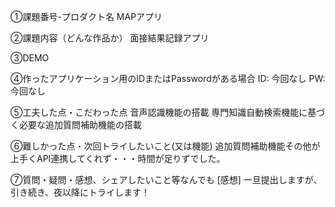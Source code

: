 ①課題番号-プロダクト名
MAPアプリ

②課題内容（どんな作品か）
面接結果記録アプリ

③DEMO


④作ったアプリケーション用のIDまたはPasswordがある場合
ID: 今回なし
PW: 今回なし

⑤工夫した点・こだわった点
音声認識機能の搭載
専門知識自動検索機能に基づく必要な追加質問補助機能の搭載

⑥難しかった点・次回トライしたいこと(又は機能)
追加質問補助機能その他が上手くAPI連携してくれず・・・時間が足りずでした。

⑦質問・疑問・感想、シェアしたいこと等なんでも
[感想] 一旦提出しますが、引き続き、夜以降にトライします！
